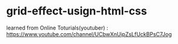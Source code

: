 # grid-effect-usign-html-css
learned from Online Toturials(youtuber) : https://www.youtube.com/channel/UCbwXnUipZsLfUckBPsC7Jog
